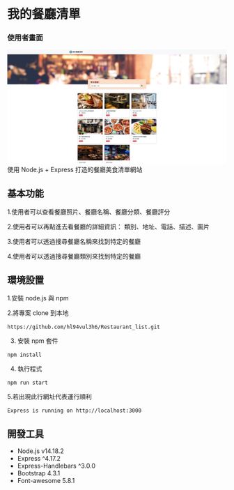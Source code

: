 # 我的餐廳清單

### 使用者畫面
![我的餐廳清單](./public/image/screenshot.png)
使用 Node.js + Express 打造的餐廳美食清單網站

## 基本功能
1.使用者可以查看餐廳照片、餐廳名稱、餐廳分類、餐廳評分

2.使用者可以再點進去看餐廳的詳細資訊：
類別、地址、電話、描述、圖片

3.使用者可以透過搜尋餐廳名稱來找到特定的餐廳

4.使用者可以透過搜尋餐廳類別來找到特定的餐廳

## 環境設置
1.安裝 node.js 與 npm

2.將專案 clone 到本地
```
https://github.com/hl94vul3h6/Restaurant_list.git
```
3. 安裝 npm 套件

```
npm install
```
4. 執行程式

```
npm run start
```
5.若出現此行網址代表運行順利
```
Express is running on http://localhost:3000
```

## 開發工具
* Node.js v14.18.2
* Express ^4.17.2
* Express-Handlebars ^3.0.0
* Bootstrap 4.3.1
* Font-awesome 5.8.1